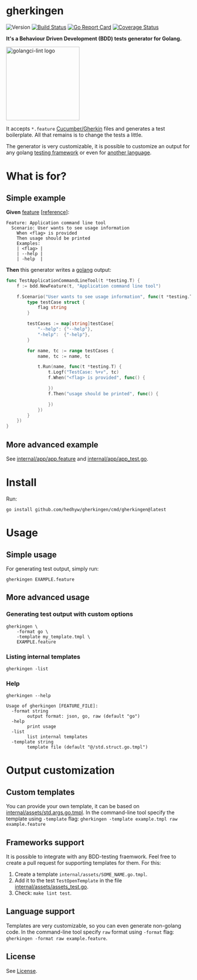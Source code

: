 # gherkingen

![Version](https://img.shields.io/github/v/tag/hedhyw/gherkingen)
[![Build Status](https://travis-ci.org/hedhyw/gherkingen.svg?branch=master)](https://travis-ci.org/hedhyw/gherkingen)
[![Go Report Card](https://goreportcard.com/badge/github.com/hedhyw/gherkingen)](https://goreportcard.com/report/github.com/hedhyw/gherkingen)
[![Coverage Status](https://coveralls.io/repos/github/hedhyw/gherkingen/badge.svg?branch=master)](https://coveralls.io/github/hedhyw/gherkingen?branch=master)

**It's a Behaviour Driven Development (BDD) tests generator for Golang.**

<img alt="golangci-lint logo" src="https://github.com/rfyiamcool/golang_logo/blob/master/png/golang_42.png?raw=true" height="200" />



It accepts `*.feature` [Cucumber/Gherkin](https://cucumber.io/docs/gherkin/reference/) files and generates a test boilerplate. All that remains is to change the tests a little.

The generator is very customizable, it is possible to customize an output for any golang [testing framework](#frameworks-support) or even for [another language](#language-support).

# What is for?
## Simple example
**Given** [feature](readme.feature.example) [[reference](https://cucumber.io/docs/gherkin/reference/)]:
```feature
Feature: Application command line tool
  Scenario: User wants to see usage information
    When <flag> is provided
    Then usage should be printed
    Examples:
    | <flag> |
    | --help |
    | -help  |
```

**Then** this generator writes a [golang](readme.go.example) output:

```go
func TestApplicationCommandLineTool(t *testing.T) {
	f := bdd.NewFeature(t, "Application command line tool")

	f.Scenario("User wants to see usage information", func(t *testing.T, f *bdd.Feature) {
		type testCase struct {
			flag string
		}

		testCases := map[string]testCase{
			"--help": {"--help"},
			"-help":  {"-help"},
		}

		for name, tc := range testCases {
			name, tc := name, tc

			t.Run(name, func(t *testing.T) {
				t.Logf("TestCase: %+v", tc)
				f.When("<flag> is provided", func() {

				})
				f.Then("usage should be printed", func() {

				})
			})
		}
	})
}
```
## More advanced example

See [internal/app/app.feature](internal/app/app.feature) and [internal/app/app_test.go](internal/app/app_test.go).

# Install

Run:
```
go install github.com/hedhyw/gherkingen/cmd/gherkingen@latest
```

# Usage
## Simple usage

For generating test output, simply run:

```
gherkingen EXAMPLE.feature
```

## More advanced usage

### Generating test output with custom options
```
gherkingen \
    -format go \
    -template my_template.tmpl \
    EXAMPLE.feature
```
### Listing internal templates
```
gherkingen -list
```

### Help
```
gherkingen --help

Usage of gherkingen [FEATURE_FILE]:
  -format string
        output format: json, go, raw (default "go")
  -help
        print usage
  -list
        list internal templates
  -template string
        template file (default "@/std.struct.go.tmpl")
```

# Output customization

## Custom templates
You can provide your own template, it can be based on [internal/assets/std.args.go.tmpl](internal/assets/std.args.go.tmpl). In the command-line tool specify the template
using `-template` flag: `gherkingen -template example.tmpl raw example.feature`

## Frameworks support
It is possible to integrate with any BDD-testing fraemwork. Feel free to
create a pull request for supporting templates for them. For this:
1. Create a template `internal/assets/SOME_NAME.go.tmpl`.
2. Add it to the test `TestOpenTemplate` in the file [internal/assets/assets_test.go](internal/assets/assets_test.go).
3. Check: `make lint test`.

## Language support

Templates are very customizable, so you can even generate non-golang code. In the command-line tool specify `raw` format using `-format` flag:
`gherkingen -format raw example.feature`.

## License

See [License](License).
